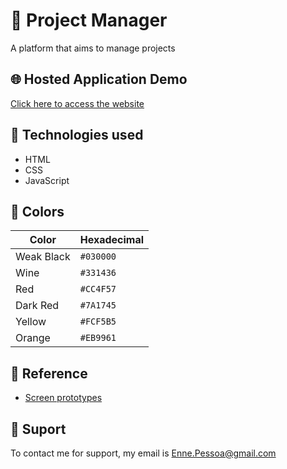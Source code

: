 # 📌 Project Manager
 A platform that aims to manage projects


## 🌐 Hosted Application Demo

 [Click here to access the website](https://enne-amore.github.io/project-manager/)


## 🚀 Technologies used

 - HTML
 - CSS
 - JavaScript


## 🌈 Colors

 | Color      | Hexadecimal |
 | ---------- | ----------- |
 | Weak Black | `#030000`   |
 | Wine       | `#331436`   |
 | Red        | `#CC4F57`   |
 | Dark Red   | `#7A1745`   |
 | Yellow     | `#FCF5B5`   |
 | Orange     | `#EB9961`   |


## 🌟 Reference

 - [Screen prototypes](https://www.figma.com/design/gut0f54yTpBwIh1kla9j8y/Challenge-1-SC-(Copy)?node-id=0-1&t=tllTERKyeQqwSnoN-1)


## 🔧 Suport
 To contact me for support, my email is [Enne.Pessoa@gmail.com](mailto:Enne.Pessoa@gmail.com)

